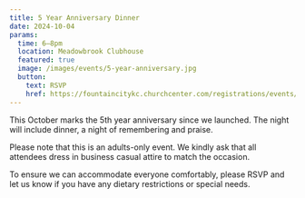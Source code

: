 ```yaml
---
title: 5 Year Anniversary Dinner
date: 2024-10-04
params:
  time: 6–8pm
  location: Meadowbrook Clubhouse
  featured: true
  image: /images/events/5-year-anniversary.jpg
  button:
    text: RSVP
    href: https://fountaincitykc.churchcenter.com/registrations/events/2502536
---
```


This October marks the 5th year anniversary since we launched. The night will include dinner, a night of remembering and praise. 

<!--more-->

Please note that this is an adults-only event. We kindly ask that all attendees dress in business casual attire to match the occasion.

To ensure we can accommodate everyone comfortably, please RSVP and let us know if you have any dietary restrictions or special needs.
